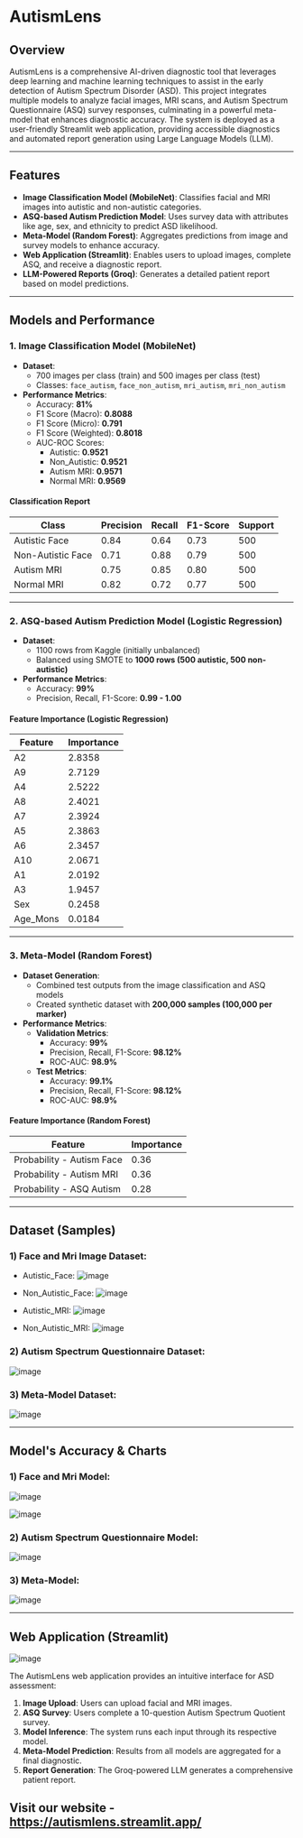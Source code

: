 # AutismLens

## Overview
AutismLens is a comprehensive AI-driven diagnostic tool that leverages deep learning and machine learning techniques to assist in the early detection of Autism Spectrum Disorder (ASD). This project integrates multiple models to analyze facial images, MRI scans, and Autism Spectrum Questionnaire (ASQ) survey responses, culminating in a powerful meta-model that enhances diagnostic accuracy. The system is deployed as a user-friendly Streamlit web application, providing accessible diagnostics and automated report generation using Large Language Models (LLM).

--- 

## Features
- **Image Classification Model (MobileNet)**: Classifies facial and MRI images into autistic and non-autistic categories.
- **ASQ-based Autism Prediction Model**: Uses survey data with attributes like age, sex, and ethnicity to predict ASD likelihood.
- **Meta-Model (Random Forest)**: Aggregates predictions from image and survey models to enhance accuracy.
- **Web Application (Streamlit)**: Enables users to upload images, complete ASQ, and receive a diagnostic report.
- **LLM-Powered Reports (Groq)**: Generates a detailed patient report based on model predictions.

---

## Models and Performance

### 1. **Image Classification Model (MobileNet)**
- **Dataset**:
  - 700 images per class (train) and 500 images per class (test)
  - Classes: `face_autism`, `face_non_autism`, `mri_autism`, `mri_non_autism`
- **Performance Metrics**:
  - Accuracy: **81%**
  - F1 Score (Macro): **0.8088**
  - F1 Score (Micro): **0.791**
  - F1 Score (Weighted): **0.8018**
  - AUC-ROC Scores:
    - Autistic: **0.9521**
    - Non_Autistic: **0.9521**
    - Autism MRI: **0.9571**
    - Normal MRI: **0.9569**

#### Classification Report
| Class | Precision | Recall | F1-Score | Support |
|---|---|---|---|---|
| Autistic Face | 0.84 | 0.64 | 0.73 | 500 |
| Non-Autistic Face | 0.71 | 0.88 | 0.79 | 500 |
| Autism MRI | 0.75 | 0.85 | 0.80 | 500 |
| Normal MRI | 0.82 | 0.72 | 0.77 | 500 |

---

### 2. **ASQ-based Autism Prediction Model (Logistic Regression)**
- **Dataset**:
  - 1100 rows from Kaggle (initially unbalanced)
  - Balanced using SMOTE to **1000 rows (500 autistic, 500 non-autistic)**
- **Performance Metrics**:
  - Accuracy: **99%**
  - Precision, Recall, F1-Score: **0.99 - 1.00**

#### Feature Importance (Logistic Regression)
| Feature | Importance |
|---|---|
| A2 | 2.8358 |
| A9 | 2.7129 |
| A4 | 2.5222 |
| A8 | 2.4021 |
| A7 | 2.3924 |
| A5 | 2.3863 |
| A6 | 2.3457 |
| A10 | 2.0671 |
| A1 | 2.0192 |
| A3 | 1.9457 |
| Sex | 0.2458 |
| Age_Mons | 0.0184 |

---

### 3. **Meta-Model (Random Forest)**
- **Dataset Generation**:
  - Combined test outputs from the image classification and ASQ models
  - Created synthetic dataset with **200,000 samples (100,000 per marker)**
- **Performance Metrics**:
  - **Validation Metrics**:
    - Accuracy: **99%**
    - Precision, Recall, F1-Score: **98.12%**
    - ROC-AUC: **98.9%**
  - **Test Metrics**:
    - Accuracy: **99.1%**
    - Precision, Recall, F1-Score: **98.12%**
    - ROC-AUC: **98.9%**

#### Feature Importance (Random Forest)
| Feature | Importance |
|---|---|
| Probability - Autism Face | 0.36 |
| Probability - Autism MRI | 0.36 |
| Probability - ASQ Autism | 0.28 |

---

## Dataset (Samples)

### 1) Face and Mri Image Dataset:
- Autistic_Face:
![image](https://github.com/user-attachments/assets/4230468f-188b-48c7-b46c-40d7b2468f26)

- Non_Autistic_Face:
![image](https://github.com/user-attachments/assets/46832fe9-a939-4d18-94f3-29a6219eb19b)

- Autistic_MRI:
![image](https://github.com/user-attachments/assets/8aaacdc5-b52c-44b9-bff6-38bb7cb7f96a)

- Non_Autistic_MRI:
![image](https://github.com/user-attachments/assets/70d67267-c51a-46b9-b4d0-02a98be6537c)

### 2) Autism Spectrum Questionnaire Dataset:
![image](https://github.com/user-attachments/assets/8ed293e0-ec8c-4b04-bcaa-876869ffc4af)

### 3) Meta-Model Dataset:
![image](https://github.com/user-attachments/assets/530accc3-6c64-43cb-abca-536c8964e3c5)

---

## Model's Accuracy & Charts

### 1) Face and Mri Model:
![image](https://github.com/user-attachments/assets/ca5c6c8d-38cf-44ea-b552-1f150c5d3b12)

![image](https://github.com/user-attachments/assets/e2a664eb-952b-4826-ab63-5b6bcbf09cd0)

### 2) Autism Spectrum Questionnaire Model:
![image](https://github.com/user-attachments/assets/b77376a3-ed57-4df0-8f46-87755122dd4e)

### 3) Meta-Model:
![image](https://github.com/user-attachments/assets/f70efc6d-b468-4af0-b508-023d698ea8e4)

---

## Web Application (Streamlit)
![image](https://github.com/user-attachments/assets/fa0ac850-06de-4597-9897-819a52c2e0c8)

The AutismLens web application provides an intuitive interface for ASD assessment:
1. **Image Upload**: Users can upload facial and MRI images.
2. **ASQ Survey**: Users complete a 10-question Autism Spectrum Quotient survey.
3. **Model Inference**: The system runs each input through its respective model.
4. **Meta-Model Prediction**: Results from all models are aggregated for a final diagnostic.
5. **Report Generation**: The Groq-powered LLM generates a comprehensive patient report.

Visit our website - https://autismlens.streamlit.app/
---
